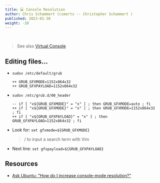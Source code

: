 ```yaml
---
title: 💻 Console Resolution
author: Chris Schammert (csmertx -- Christopher Schammert )
published: 2023-01-30
weight: -20
---
```


<br />

> See also [Virtual Console](/Linux/Assorted/vconsole)

## Editing files...

- ```sudov /etc/default/grub```

    ```
    ++ GRUB_GFXMODE=1152x864x32
    ++ GRUB_GFXPAYLOAD=1152x864x32
    ```

- ```sudov /etc/grub.d/00_header```

    ```
    -- if [ "x${GRUB_GFXMODE}" = "x" ] ; then GRUB_GFXMODE=auto ; fi
    ++ if [ "x${GRUB_GFXMODE}" = "x" ] ; then GRUB_GFXMODE=1152x864x32 ; fi
    ++ if [ "x${GRUB_GFXPAYLOAD}" = "x" ] ; then GRUB_GFXPAYLOAD=1152x864x32 ; fi
    ```

- Look for: ```set gfxmode=${GRUB_GFXMODE}```

    > / to input a search term with Vim

- Next line: ```set gfxpayload=${GRUB_GFXPAYLOAD}```

## Resources

- [Ask Ubuntu: "How do I increase console-mode resolution?"](https://askubuntu.com/questions/18444/how-do-i-increase-console-mode-resolution)


